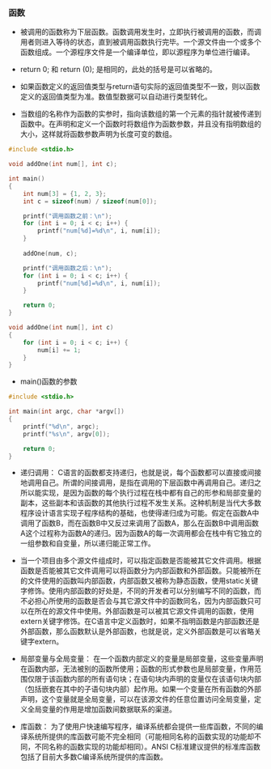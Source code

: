 ### 函数

* 被调用的函数称为下层函数。函数调用发生时，立即执行被调用的函数，而调用者则进入等待的状态，直到被调用函数执行完毕。一个源文件由一个或多个函数组成。一个源程序文件是一个编译单位，即以源程序为单位进行编译。

* return 0; 和 return (0); 是相同的，此处的括号是可以省略的。

* 如果函数定义的返回值类型与return语句实际的返回值类型不一致，则以函数定义的返回值类型为准。数值型数据可以自动进行类型转化。

* 当数组的名称作为函数的实参时，指向该数组的第一个元素的指针就被传递到函数中。在声明和定义一个函数时将数组作为函数参数，并且没有指明数组的大小，这样就将函数参数声明为长度可变的数组。
```c
#include <stdio.h>

void addOne(int num[], int c); 

int main()
{
    int num[3] = {1, 2, 3}; 
    int c = sizeof(num) / sizeof(num[0]);

    printf("调用函数之前：\n");
    for (int i = 0; i < c; i++) {
        printf("num[%d]=%d\n", i, num[i]);
    }   
    
    addOne(num, c); 

    printf("调用函数之后：\n");
    for (int i = 0; i < c; i++) {
        printf("num[%d]=%d\n", i, num[i]);
    }   

    return 0;
}

void addOne(int num[], int c)
{
    for (int i = 0; i < c; i++) {
        num[i] += 1;
    }   
}

```

* main()函数的参数
```c
#include <stdio.h>

int main(int argc, char *argv[])
{
    printf("%d\n", argc);
    printf("%s\n", argv[0]);

    return 0;
}
```

* 递归调用： C语言的函数都支持递归，也就是说，每个函数都可以直接或间接地调用自己。所谓的间接调用，是指在调用的下层函数中再调用自己。递归之所以能实现，是因为函数的每个执行过程在栈中都有自己的形参和局部变量的副本，这些副本和该函数的其他执行过程不发生关系。这种机制是当代大多数程序设计语言实现子程序结构的基础，也使得递归成为可能。假定在函数A中调用了函数B，而在函数B中又反过来调用了函数A，那么在函数B中调用函数A这个过程称为函数A的递归。因为函数A的每一次调用都会在栈中有它独立的一组参数和自变量，所以递归能正常工作。

* 当一个项目由多个源文件组成时，可以指定函数是否能被其它文件调用。根据函数是否能被其它文件调用可以将函数分为内部函数和外部函数。只能被所在的文件使用的函数叫内部函数，内部函数又被称为静态函数，使用static关键字修饰。使用内部函数的好处是，不同的开发者可以分别编写不同的函数，而不必担心所使用的函数是否会与其它源文件中的函数同名，因为内部函数只可以在所在的源文件中使用。外部函数是可以被其它源文件调用的函数，使用extern关键字修饰。在C语言中定义函数时，如果不指明函数是内部函数还是外部函数，那么函数默认是外部函数，也就是说，定义外部函数是可以省略关键字extern。

* 局部变量与全局变量： 在一个函数内部定义的变量是局部变量，这些变量声明在函数内部，无法被别的函数所使用；函数的形式参数也是局部变量，作用范围仅限于该函数内部的所有语句块；在语句块内声明的变量仅在该语句块内部（包括嵌套在其中的子语句块内部）起作用。如果一个变量在所有函数的外部声明，这个变量就是全局变量，可以在该源文件的任意位置访问全局变量，定义全局变量的作用是增加函数间数据联系的渠道。

* 库函数： 为了使用户快速编写程序，编译系统都会提供一些库函数，不同的编译系统所提供的库函数可能不完全相同（可能相同名称的函数实现的功能却不同，不同名称的函数实现的功能却相同）。ANSI C标准建议提供的标准库函数包括了目前大多数C编译系统所提供的库函数。
```c

```
